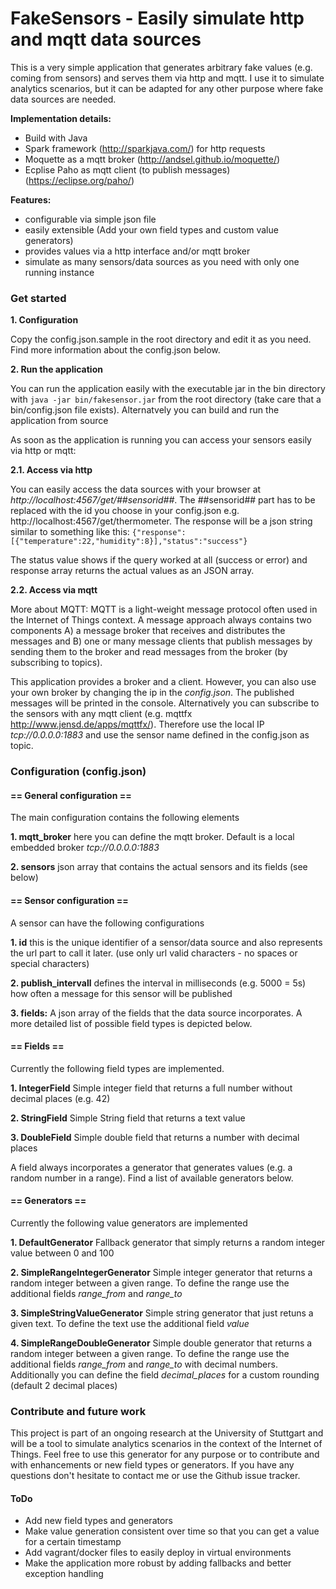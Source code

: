 # FakeSensors - Easily simulate http and mqtt data sources

This is a very simple application that generates arbitrary fake values (e.g. coming from sensors) and serves them via http and mqtt.
I use it to simulate analytics scenarios, but it can be adapted for any other purpose where fake data sources are needed.

**Implementation details:**

* Build with Java
* Spark framework (http://sparkjava.com/) for http requests
* Moquette as a mqtt broker (http://andsel.github.io/moquette/)
* Ecplise Paho as mqtt client (to publish messages) (https://eclipse.org/paho/)

**Features:**

* configurable via simple json file
* easily extensible (Add your own field types and custom value generators)
* provides values via a http interface and/or mqtt broker
* simulate as many sensors/data sources as you need with only one running instance

### Get started

**1.  Configuration**

Copy the config.json.sample in the root directory and edit it as you need. Find more information about the config.json below.

**2.  Run the application**

You can run the application easily with the executable jar in the bin directory with `java -jar bin/fakesensor.jar` from the root directory (take care that a bin/config.json file exists).
Alternatvely you can build and run the application from source

As soon as the application is running you can access your sensors easily via http or mqtt:

**2.1. Access via http**

You can easily access the data sources with your browser at *http://localhost:4567/get/##sensorid##*. The ##sensorid## part has to be replaced with the id you choose in your config.json e.g. http://localhost:4567/get/thermometer.
The response will be a json string similar to something like this:
`{"response":[{"temperature":22,"humidity":8}],"status":"success"}`

The status value shows if the query worked at all (success or error) and response array returns the actual values as an JSON array.

**2.2. Access via mqtt**

More about MQTT: MQTT is a light-weight message protocol often used in the Internet of Things context. A message approach always contains two components A) a message broker that receives and distributes the messages and B) one or many message clients that publish messages by sending them to the broker and read messages from the broker (by subscribing to topics).

This application provides a broker and a client. However, you can also use your own broker by changing the ip in the *config.json*. The published messages will be printed in the console. Alternatively you can subscribe to the sensors with any mqtt client (e.g. mqttfx http://www.jensd.de/apps/mqttfx/). Therefore use the local IP *tcp://0.0.0.0:1883* and use the sensor name defined in the config.json as topic.


### Configuration (config.json)

#### == General configuration ==
The main configuration contains the following elements

**1. mqtt_broker** here you can define the mqtt broker. Default is a local embedded broker *tcp://0.0.0.0:1883*

**2. sensors** json array that contains the actual sensors and its fields (see below)

#### == Sensor configuration ==
A sensor can have the following configurations

**1. id** this is the unique identifier of a sensor/data source and also represents the url part to call it later. (use only url valid characters - no spaces or special characters)

**2. publish_intervall** defines the interval in milliseconds (e.g. 5000 = 5s) how often a message for this sensor will be published

**3. fields:** A json array of the fields that the data source incorporates. A more detailed list of possible field types is depicted below.


#### == Fields ==
Currently the following field types are implemented.

**1. IntegerField** Simple integer field that returns a full number without decimal places (e.g. 42)

**2. StringField** Simple String field that returns a text value

**3. DoubleField** Simple double field that returns a number with decimal places

A field always incorporates a generator that generates values (e.g. a random number in a range). Find a list of available generators below.

#### == Generators ==
Currently the following value generators are implemented

**1. DefaultGenerator** Fallback generator that simply returns a random integer value between 0 and 100

**2. SimpleRangeIntegerGenerator** Simple integer generator that returns a random integer between a given range. To define the range use the additional fields *range_from* and *range_to*

**3. SimpleStringValueGenerator** Simple string generator that just retuns a given text. To define the text use the additional field *value*

**4. SimpleRangeDoubleGenerator** Simple double generator that returns a random integer between a given range. To define the range use the additional fields *range_from* and *range_to* with decimal numbers. Additionally you can define the field *decimal_places* for a custom rounding (default 2 decimal places)


### Contribute and future work
This project is part of an ongoing research at the University of Stuttgart and will be a tool to simulate analytics scenarios in the context of the Internet of Things. Feel free to use this generator for any purpose or to contribute and with enhancements or new field types or generators.
If you have any questions don't hesitate to contact me or use the Github issue tracker.

#### ToDo
- Add new field types and generators
- Make value generation consistent over time so that you can get a value for a certain timestamp
- Add vagrant/docker files to easily deploy in virtual environments
- Make the application more robust by adding fallbacks and better exception handling